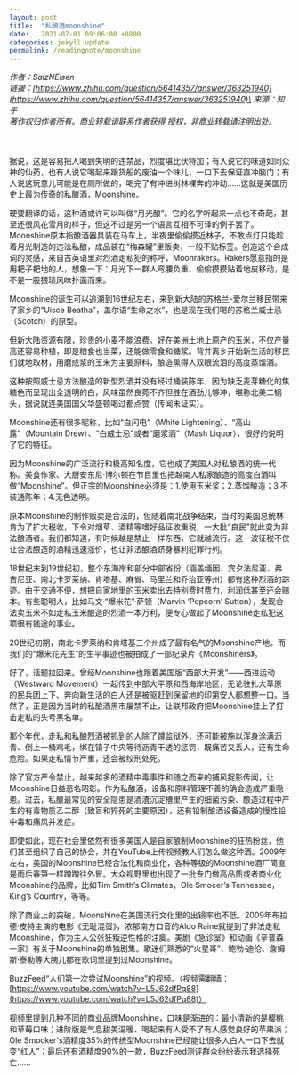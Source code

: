 ```yaml
---
layout: post
title:  "私酿酒moonshine"
date:   2021-07-01 09:06:00 +0800
categories: jekyll update
permalink: /readingnote/moonshine
---
```


_作者：SalzNEisen\
链接：[https://www.zhihu.com/question/56414357/answer/363251940](https://www.zhihu.com/question/56414357/answer/363251940)\
来源：知乎\
著作权归作者所有。商业转载请联系作者获得 授权，非商业转载请注明出处。_\
\
\
\
据说，这是容易把人喝到失明的违禁品，烈度堪比伏特加；有人说它的味道如同众神的仙药，也有人说它喝起来跟货船的废油一个味儿，一口下去保证直冲脑门；有人说这玩意儿可能是在厕所做的，喝完了有冲进树林裸奔的冲动……这就是美国历史上最为传奇的私酿酒，Moonshine。

硬要翻译的话，这种酒或许可以叫做“月光酿”。它的名字听起来一点也不奇葩，甚至还很风花雪月的样子，但这不过是另一个语言互相不可译的例子罢了。Moonshine原本指酿酒器具装在马车上，半夜里偷偷摸近林子，不敢点灯只能趁着月光制造的违法私酿，成品装在“梅森罐”里贩卖，一般不贴标签。创造这个合成词的灵感，来自古英语里对烈酒走私犯的称呼，Moonrakers。Rakers愿意指的是用耙子耙地的人，想象一下：月光下一群人弯腰负重、偷偷摸摸贴着地皮移动，是不是一股猥琐风味扑面而来。

Moonshine的诞生可以追溯到16世纪左右，来到新大陆的苏格兰-爱尔兰移民带来了家乡的“Uisce Beatha”，盖尔语“生命之水”，也是现在我们喝的苏格兰威士忌（Scotch）的原型。

但新大陆资源有限，珍贵的小麦不能浪费。好在美洲土地上原产的玉米，不仅产量高还容易种植，即是粮食也当菜，还能做零食和糖浆。背井离乡开始新生活的移民们就地取材，用磨成浆的玉米为主要原料，酿造熏得人双眼流泪的高度蒸馏酒。

这种按照威士忌方法酿造的新型烈酒并没有经过桶装陈年，因为缺乏麦芽糖化的焦糖色而呈现出全透明的白，风味虽然良莠不齐但胜在酒劲儿够冲，堪称北美二锅头，据说就连美国国父华盛顿喝过都点赞（传闻未证实）。

Moonshine还有很多昵称，比如“白闪电”（White Lightening）、“高山露”（Mountain Drew）、“白威士忌”或者“磨浆酒”（Mash Liquor），很好的说明了它的特征。

因为Moonshine的广泛流行和极高知名度，它也成了美国人对私酿酒的统一代称。美食作家、大厨安东尼·博尔顿在节目里也把越南人私家酿造的高度白酒叫做“Moonshine”。但正宗的Moonshine必须是：1.使用玉米浆；2.蒸馏酿造；3.不装通陈年；4.无色透明。

原本Moonshine的制作贩卖是合法的，但随着南北战争结束，当时的美国总统林肯为了扩大税收，下令对烟草、酒精等嗜好品征收重税，一大批“良民”就此变为非法酿酒者。我们都知道，有时候越是禁止一样东西，它就越流行。这一波征税不仅让合法酿造的酒精迅速涨价，也让非法酿酒跻身暴利犯罪行列。

18世纪末到19世纪初，整个东海岸和部分中部省份（涵盖缅因、宾夕法尼亚、弗吉尼亚、南北卡罗莱纳、肯塔基、麻省、马里兰和乔治亚等州）都有这种烈酒的踪迹。由于交通不便，想把自家地里的玉米卖出去特别费时费力，利润低甚至还会赔本。有些聪明人，比如马文·“爆米花”·萨顿（Marvin ‘Popcorn’ Sutton），发现合法卖玉米不如走私玉米酿造的烈酒一本万利，便专心做起了Moonshine走私犯这项很有钱途的事业。

20世纪初期，南北卡罗莱纳和肯塔基三个州成了最有名气的Moonshine产地。而我们的“爆米花先生”的生平事迹也被拍成了一部纪录片《Moonshiners》。

好了，话题拉回来。曾经Moonshine也跟着美国版“西部大开发”——西进运动（Westward Movement）一起传到中部大平原和西海岸地区，无论驻扎大草原的民兵团上下、奔向新生活的白人还是被驱赶到保留地的印第安人都想整一口。当然了，正是因为当时的私酿酒黑市屡禁不止，让联邦政府把Moonshine挂上了打击走私的头号黑名单。

那个年代，走私和私酿烈酒被抓到的人除了蹲监狱外，还可能被施以浑身涂满沥青、倒上一桶鸡毛，绑在镇子中央等待沥青干透的惩罚，既痛苦又丢人，还有生命危险。如果走私情节严重，还会被绞刑处死。

除了官方严令禁止，越来越多的酒精中毒事件和随之而来的捕风捉影传闻，让Moonshine日益恶名昭彰。作为私酿酒，设备和原料管理不善的确会造成严重隐患。过去，私酿最常见的安全隐患是酒渣沉淀槽里产生的细菌污染、酿造过程中产生的有毒物质乙二醇（致盲和猝死的主要原因），还有铅制酿酒设备造成的慢性铅中毒和痛风并发症。

即使如此，现在社会里依然有很多美国人是自家酿制Moonshine的狂热粉丝，他们甚至组织了自己的协会，并在YouTube上传视频教人们怎么做这种酒。2009年左右，美国的Moonshine已经合法化和商业化，各种等级的Moonshine酒厂简直是雨后春笋一样蹭蹭往外冒。大众视野里也出现了一批专门做高品质或者商业化Moonshine的品牌，比如Tim Smith’s Climates，Ole Smocer’s Tennessee，King’s Country，等等。

除了商业上的突破，Moonshine在美国流行文化里的出镜率也不低。2009年布拉德·皮特主演的电影《无耻混蛋》，浓郁南方口音的Aldo Raine就提到了非法走私Moonshine，作为主人公张狂叛逆性格的注脚。美剧《急诊室》和动画《辛普森一家》有关于Moonshine的单独剧集。歌迷们熟悉的“火星哥”、鲍勃·迪伦、詹姆斯·泰勒等大腕儿都在歌词里提到过Moonshine。

BuzzFeed“人们第一次尝试Moonshine”的视频。（视频需翻墙：[https://www.youtube.com/watch?v=L5J62dfPq88](https://www.youtube.com/watch?v=L5J62dfPq88)）

视频里提到几种不同的商业品牌Moonshine，口味是渐进的：最小清新的是樱桃和草莓口味；进阶版是气息甜美温暖、喝起来有人受不了有人感觉良好的苹果派；Ole Smocker's酒精度35%的传统型Moonshine已经能让很多人白人一口下去就变“红人”；最后还有酒精度90%的一款，BuzzFeed测评群众纷纷表示我选择死亡……